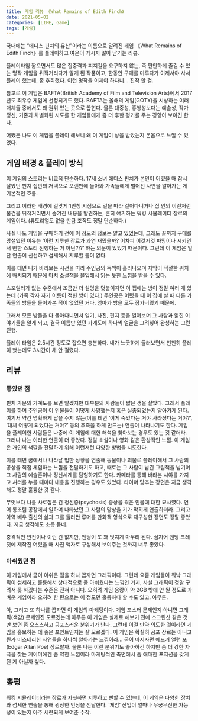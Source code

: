 ```yaml
---
title: 게임 리뷰 《What Remains of Edith Finch》
date: 2021-05-02
categories: [LIFE, Game]
tags: [게임]
---
```


국내에는 “에디스 핀치의 유산”이라는 이름으로 알려진 게임 《What Remains of Edith Finch》를 플레이하고 여운이 가시지 않아 남기는 리뷰.

플레이타임 짧으면서도 많은 집중력과 피지컬을 요구하지 않는, 즉 편안하게 즐길 수 있는 명작 게임을 뒤적거리다가 알게 된 작품이고, 한동안 구매를 미루다가 이제서야 사서 플레이 했는데, 좀 후회했다. 이런 명작을 이제야 하다니… 진작 할 걸.

참고로 이 게임은 BAFTA(British Academy of Film and Television Arts)에서 2017년도 최우수 게임에 선정되기도 했다. BAFTA는 올해의 게임(GOTY)을 시상하는 여러 매체들 중에서도 꽤 권위 있는 곳으로 꼽힌다. 물론 대중성, 흥행성보다는 예술성, 작가 정신, 기존과 차별화된 시도를 한 게임들에게 좀 더 후한 평가를 주는 경향이 보이긴 한다.

어쨌든 나도 이 게임을 플레이 해보니 왜 이 게임이 상을 받았는지 온몸으로 느낄 수 있었다.

## 게임 배경 & 플레이 방식

이 게임의 스토리는 비교적 단순하다. 17세 소녀 에디스 핀치가 본인이 어렸을 때 잠시 살았던 핀치 집안의 저택으로 오랜만에 돌아와 가족들에게 벌어진 사연을 알아가는 게 기본적인 흐름.

그리고 이러한 배경에 걸맞게 1인칭 시점으로 길을 따라 걸어다니거나 집 안의 이런저런 물건을 뒤적거리면서 숨겨진 내용을 발견하는, 흔히 얘기하는 워킹 시뮬레이터 장르의 게임이다. (튜토리얼도 없을 만큼 조작도 정말 단순하다.)

사실 나도 게임을 구매하기 전에 이 정도의 정보는 알고 있었는데, 그래도 끝까지 구매를 망설였던 이유는 ‘이런 지루한 장르가 과연 재밌을까? 어차피 이것저것 파밍이나 시키면서 뻔한 스토리 진행하는 거 아닌가?’ 하는 의문이 있었기 때문이다. 그런데 이 게임은 일단 연출이 신선하고 섬세해서 지루할 틈이 없다.

이를 테면 내가 바라보는 시선을 따라 주인공의 독백이 흘러나오며 자막이 적절한 위치에 배치되기 때문에 마치 소설책을 몰입해서 읽는 듯한 느낌을 받을 수 있다.

스포일러가 없는 수준에서 조금만 더 설명을 덧붙이자면 이 집에는 방이 정말 여러 개 있는데 (가족 각자 자기 이름이 적힌 방이 있다.) 주인공은 어렸을 때 이 집에 살 때 다른 가족들의 방들을 들어가본 적이 없었던 거다. 엄마가 방을 모두 잠가버렸기 때문에.

그래서 모든 방들을 다 돌아다니면서 일기, 사진, 편지 등을 열어보며 그 사람과 얽힌 이야기들을 알게 되고, 결국 이름만 있던 가계도에 하나씩 얼굴을 그려넣어 완성하는 그런 진행.

플레이 타임은 2.5시간 정도로 잡으면 충분하다. 내가 느긋하게 둘러보면서 천천히 플레이 했는데도 3시간이 채 안 걸렸다.

## 리뷰

### 좋았던 점

핀치 가문의 가계도를 보면 알겠지만 대부분의 사람들이 짧은 생을 살았다. 그래서 플레이를 하며 주인공이 이 인물들이 어떻게 사망했는지 혹은 실종되었는지 알아가게 된다. 여기서 약간 명확하게 답을 주지 않는(이를 테면 ‘이게 죽었다는 거야 사라졌다는 거야?’, ‘대체 어떻게 되었다는 거야?’ 등의 추측을 하게 만드는) 연출이 나타나기도 한다. 게임을 플레이한 사람들은 나중에 이 게임에 대한 해석을 찾아보는 경우도 있는 것 같더라. 그러나 나는 이러한 연출이 더 좋았다. 정말 소설이나 영화 같은 환상적인 느낌. 이 게임은 개인의 색깔을 전달하기 위해 이런저런 다양한 방법을 시도한다.

이를 테면 꿈에서나 나타날 법한 상황을 연출해 동물이나 괴물로 플레이해서 그 사람의 공상을 직접 체험하는 느낌을 전달하기도 하고, 때로는 그 사람이 남긴 그림책을 넘기며 그 사람의 예술혼이나 정신세계를 탐험하기도 한다. 카메라를 통해 바라본 시야를 가지고 셔터를 누를 때마다 내용을 진행하는 경우도 있었다. 타이머 맞추는 장면은 지금 생각해도 정말 훌륭한 것 같다.

무엇보다 나를 사로잡은 건 정신증(psychosis) 증상을 겪은 인물에 대한 묘사였다. 연어 통조림 공장에서 일하며 나타났던 그 사람의 망상을 기가 막히게 연출하더라. 그리고 아역 배우 출신의 삶과 그를 둘러싼 루머를 만화책 형식으로 재구성한 장면도 정말 좋았다. 지금 생각해도 소름 돋네.

충격적인 반전이나 이런 건 없지만, 엔딩이 또 꽤 멋지게 마무리 된다. 심지어 엔딩 크레딧에 제작진 어렸을 때 사진 액자로 구성해서 보여주는 것까지 너무 좋았다.

### 아쉬웠던 점

이 게임에서 굳이 아쉬운 점을 하나 꼽자면 그래픽이다. 그런데 요즘 게임들이 워낙 그래픽이 섬세하고 훌륭해서 상대적으로 좀 아쉬웠다는 느낌인 거지, 사실 그래픽이 정말 구려서 못 하겠다는 수준은 전혀 아니다. 오히려 게임 용량이 약 2GB 밖에 안 될 정도로 가벼운 게임이라 오히려 한 편으로는 이 정도면 훌륭하다 할 수도 있고. 아무튼.

아, 그리고 또 하나를 꼽자면 이 게임의 마케팅이다. 게임 포스터 문제인지 아니면 그래픽(색감) 문제인진 모르겠는데 아무튼 이 게임은 실제로 해보기 전에 스크린샷 같은 것만 보면 좀 으스스하고 공포스러운 분위기가 난다. 그런데 이걸 만약 의도한 것이라면 게임을 홍보하는 데 좋은 포인트인지는 잘 모르겠다. 이 게임은 확실히 공포 장르는 아니고 뭔가 미스테리한 사연들을 하나씩 알아가는 느낌이라… 굳이 따지자면 에드거 앨런 포(Edgar Allan Poe) 장르랄까. 물론 나는 이런 분위기도 좋아하긴 하지만 좀 더 강한 자극을 찾는 게이머에겐 좀 약한 느낌이라 마케팅적인 측면에서 좀 애매한 포지션을 갖게 된 게 아닐까 싶다.

## 총평

워킹 시뮬레이터라는 장르가 자칫하면 지루하고 뻔할 수 있는데, 이 게임은 다양한 장치와 섬세한 연출을 통해 굉장한 인상을 전달한다. ‘게임’ 산업이 얼마나 무궁무진한 가능성이 있는지 아주 세련되게 보여준 수작.